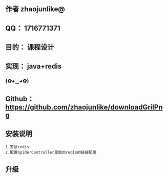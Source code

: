 ## 作者 zhaojunlike@
## QQ： 1716771371
## 目的： 课程设计
## 实现： java+redis

### (✿◕‿◕✿)

## Github：https://github.com/zhaojunlike/downloadGrilPng


## 安装说明

	1.安装redis
	2.配置SpiderController里面的redis的链接配置

## 升级

